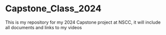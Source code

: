 # Capstone_Class_2024
This is my repository for my 2024 Capstone project at NSCC, it will include all documents and links to my videos 
